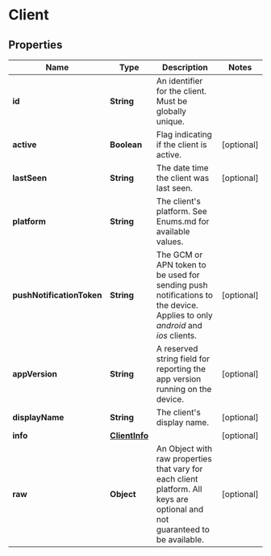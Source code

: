 
# Client

## Properties
Name | Type | Description | Notes
------------ | ------------- | ------------- | -------------
**id** | **String** | An identifier for the client. Must be globally unique. | 
**active** | **Boolean** | Flag indicating if the client is active. |  [optional]
**lastSeen** | **String** | The date time the client was last seen. |  [optional]
**platform** | **String** | The client&#39;s platform. See Enums.md for available values. | 
**pushNotificationToken** | **String** | The GCM or APN token to be used for sending push notifications to the device. Applies to only *android* and *ios* clients.  |  [optional]
**appVersion** | **String** | A reserved string field for reporting the app version running on the device. |  [optional]
**displayName** | **String** | The client&#39;s display name. |  [optional]
**info** | [**ClientInfo**](ClientInfo.md) |  |  [optional]
**raw** | **Object** | An Object with raw properties that vary for each client platform. All keys are optional and not guaranteed to be available. |  [optional]



